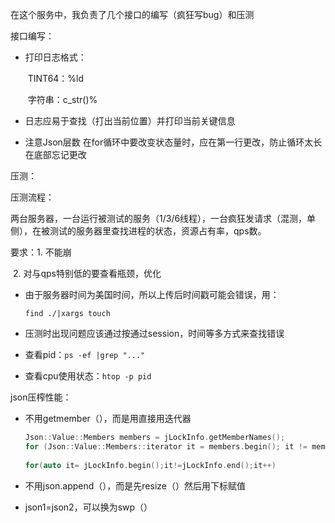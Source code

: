 在这个服务中，我负责了几个接口的编写（疯狂写bug）和压测

接口编写：

   +   打印日志格式：
       
       ​	TINT64：%ld
       
       ​	字符串：c_str()%
    
   +   日志应易于查找（打出当前位置）并打印当前关键信息

   +   注意Json层数
      在for循环中要改变状态量时，应在第一行更改，防止循环太长在底部忘记更改

压测：

压测流程：

​	两台服务器，一台运行被测试的服务（1/3/6线程），一台疯狂发请求（混测，单侧），在被测试的服务器里查找进程的状态，资源占有率，qps数。

要求：1. 不能崩

​			2. 对与qps特别低的要查看瓶颈，优化

   + 由于服务器时间为美国时间，所以上传后时间戳可能会错误，用：

     `find ./|xargs touch`

   + 压测时出现问题应该通过按通过session，时间等多方式来查找错误

   + 查看pid：`ps -ef |grep "..."`

   + 查看cpu使用状态：`htop -p pid`

json压榨性能：
 +    不用getmember（），而是用直接用迭代器

      ```c++
      Json::Value::Members members = jLockInfo.getMemberNames();
      for (Json::Value::Members::iterator it = members.begin(); it != members.end(); it++)
          
      for(auto it= jLockInfo.begin();it!=jLockInfo.end();it++)
      ```

 +    不用json.append（），而是先resize（）然后用下标赋值

 +    json1=json2，可以换为swp（）

